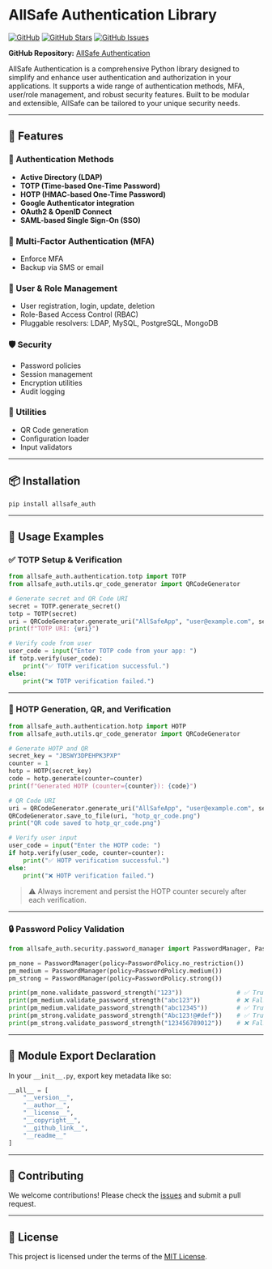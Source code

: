 

# AllSafe Authentication Library

[![GitHub](https://img.shields.io/github/license/daniel-destaw/allsafe-auth)](https://github.com/daniel-destaw/allsafe-auth/blob/main/LICENSE)
[![GitHub Stars](https://img.shields.io/github/stars/daniel-destaw/allsafe-auth)](https://github.com/daniel-destaw/allsafe-auth)
[![GitHub Issues](https://img.shields.io/github/issues/daniel-destaw/allsafe-auth)](https://github.com/daniel-destaw/allsafe-auth/issues)

**GitHub Repository:** [AllSafe Authentication](https://github.com/daniel-destaw/allsafe-auth.git)

AllSafe Authentication is a comprehensive Python library designed to simplify and enhance user authentication and authorization in your applications. It supports a wide range of authentication methods, MFA, user/role management, and robust security features. Built to be modular and extensible, AllSafe can be tailored to your unique security needs.

---

## 🔧 Features

### 🔐 Authentication Methods

* **Active Directory (LDAP)**
* **TOTP (Time-based One-Time Password)**
* **HOTP (HMAC-based One-Time Password)**
* **Google Authenticator integration**
* **OAuth2 & OpenID Connect**
* **SAML-based Single Sign-On (SSO)**

### 🔑 Multi-Factor Authentication (MFA)

* Enforce MFA
* Backup via SMS or email

### 👥 User & Role Management

* User registration, login, update, deletion
* Role-Based Access Control (RBAC)
* Pluggable resolvers: LDAP, MySQL, PostgreSQL, MongoDB

### 🛡️ Security

* Password policies
* Session management
* Encryption utilities
* Audit logging

### 🧰 Utilities

* QR Code generation
* Configuration loader
* Input validators

---

## 📦 Installation

```bash
pip install allsafe_auth
```

---

## 🚀 Usage Examples

### ✅ TOTP Setup & Verification

```python
from allsafe_auth.authentication.totp import TOTP
from allsafe_auth.utils.qr_code_generator import QRCodeGenerator

# Generate secret and QR Code URI
secret = TOTP.generate_secret()
totp = TOTP(secret)
uri = QRCodeGenerator.generate_uri("AllSafeApp", "user@example.com", secret)
print(f"TOTP URI: {uri}")

# Verify code from user
user_code = input("Enter TOTP code from your app: ")
if totp.verify(user_code):
    print("✅ TOTP verification successful.")
else:
    print("❌ TOTP verification failed.")
```

---

### 🔁 HOTP Generation, QR, and Verification

```python
from allsafe_auth.authentication.hotp import HOTP
from allsafe_auth.utils.qr_code_generator import QRCodeGenerator

# Generate HOTP and QR
secret_key = "JBSWY3DPEHPK3PXP"
counter = 1
hotp = HOTP(secret_key)
code = hotp.generate(counter=counter)
print(f"Generated HOTP (counter={counter}): {code}")

# QR Code URI
uri = QRCodeGenerator.generate_uri("AllSafeApp", "user@example.com", secret_key, type='hotp', counter=counter)
QRCodeGenerator.save_to_file(uri, "hotp_qr_code.png")
print("QR code saved to hotp_qr_code.png")

# Verify user input
user_code = input("Enter the HOTP code: ")
if hotp.verify(user_code, counter=counter):
    print("✅ HOTP verification successful.")
else:
    print("❌ HOTP verification failed.")
```

> ⚠️ Always increment and persist the HOTP counter securely after each verification.

---

### 🔒 Password Policy Validation

```python
from allsafe_auth.security.password_manager import PasswordManager, PasswordPolicy

pm_none = PasswordManager(policy=PasswordPolicy.no_restriction())
pm_medium = PasswordManager(policy=PasswordPolicy.medium())
pm_strong = PasswordManager(policy=PasswordPolicy.strong())

print(pm_none.validate_password_strength("123"))               # ✅ True
print(pm_medium.validate_password_strength("abc123"))          # ❌ False
print(pm_medium.validate_password_strength("abc12345"))        # ✅ True
print(pm_strong.validate_password_strength("Abc123!@#def"))    # ✅ True
print(pm_strong.validate_password_strength("123456789012"))    # ❌ False
```

---

## 📁 Module Export Declaration

In your `__init__.py`, export key metadata like so:

```python
__all__ = [
    "__version__",
    "__author__",
    "__license__",
    "__copyright__",
    "__github_link__",
    "__readme__"
]
```

---

## 🙌 Contributing

We welcome contributions! Please check the [issues](https://github.com/daniel-destaw/allsafe-auth/issues) and submit a pull request.

---

## 📜 License

This project is licensed under the terms of the [MIT License](https://github.com/daniel-destaw/allsafe-auth/blob/main/LICENSE).

